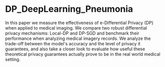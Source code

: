 # DP_DeepLearning_Pneumonia
In this paper we measure the effectiveness of e-Differential Privacy (DP) when applied to medical imaging. 
We compare two robust differential privacy mechanisms: Local-DP and DP-SGD and benchmark their performance when analyzing medical imagery records. 
We analyze the trade-off between the model's accuracy and the level of privacy it guarantees, and also take a closer look to evaluate how useful these theoretical privacy guarantees actually prove to be in the real world medical setting.
